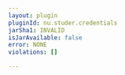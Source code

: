 ```yaml
---
layout: plugin
pluginId: nu.studer.credentials
jarSha1: INVALID
isJarAvailable: false
error: NONE
violations: []

---
```


